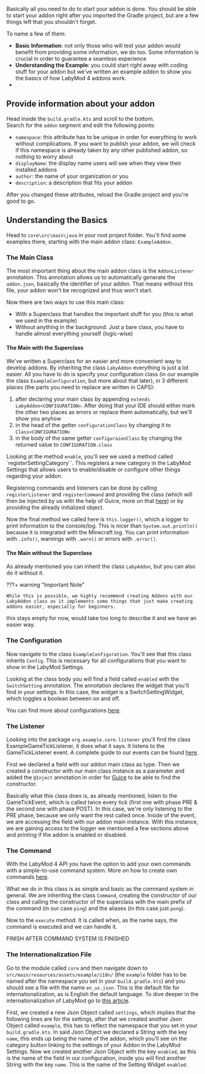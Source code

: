 Basically all you need to do to start your addon is done. You should be able to start your addon right after you imported the Gradle project, but are a few things left that you shouldn't forget.

To name a few of them:

+ **Basic Information**: not only those who will test your addon would benefit from providing some information, we do too. Some information is crucial in order to guarantee a seamless experience
+ **Understanding the Example**: you could start right away with coding stuff for your addon but we've written an example addon to show you the basics of how LabyMod 4 addons work.
+ 

## Provide information about your addon
Head inside the `build.gradle.kts` and scroll to the bottom. <br>
Search for the `addon` segment and edit the following points:

+ `namespace`: this attribute has to be unique in order for everything to work without complications. If you want to publish your addon, we will check if this namespace is already taken by any other published addon, so nothing to worry about 
+ `displayName`: the display name users will see when they view their installed addons
+ `author`: the name of your organization or you
+ `description`: a description that fits your addon

After you changed these attributes, reload the Gradle project and you're good to go.


## Understanding the Basics
Head to `core\src\main\java` in your root project folder. You'll find some examples there, starting with the main addon class: `ExampleAddon`.

### The Main Class

The most important thing about the main addon class is the `AddonListener` annotation. This annotation allows us to automatically generate the `addon.json`, basically the identifier of your addon. That means without this file, your addon won't be recognized and thus won't start.

Now there are two ways to use this main class:

+ With a Superclass that handles the important stuff for you (this is what we used in the example)
+ Without anything in the background. Just a bare class, you have to handle almost everything yourself (logic-wise)

#### The Main with the Superclass

We've written a Superclass for an easier and more convenient way to develop addons. By inheriting the class `LabyAddon` everything is just a lot easier. All you have to do is specify your configuration class (in our example the class `ExampleConfiguration`, but more about that later), in 3 different places (the parts you need to replace are written in CAPS):
 
 1. after declaring your main class by appending `extends LabyAddon<CONFIGURATION>`. After doing that your IDE should either mark the other two places as errors or replace them automatically, but we'll show you anyhow
 2. in the head of the getter `configurationClass` by changing it to `Class<CONFIGURATION>`
 3. in the body of the same getter `configuraionClass` by changing the returned value to `CONFIGURATION.class`


Looking at the method `enable`, you'll see we used a method called `registerSettingCategory``. This registers a new category in the LabyMod Settings that allows users to enable/disable or configure other things regarding your addon.

Registering commands and listeners can be done by calling `registerListener` and `registerCommand` and providing the class (which will then be injected by us with the help of Guice, more on that 
<a href="#FINAL_LINK_HERE">here</a>) or by providing the already initialized object.

Now the final method we called here is `this.logger()`, which a logger to print information to the console/log. This is nicer than `System.out.println()` because it is integrated with the Minecraft log. You can print information with `.info()`, warnings with `.warn()` or errors with `.error()`.

#### The Main without the Superclass

As already mentioned you can inherit the class `LabyAddon`, but you can also do it without it. 

???+ warning "Important Note"

    While this is possible, we highly recommend creating Addons with our LabyAddon class as it implements some things that just make creating addons easier, especially for beginners. 

this stays empty for now, would take too long to describe it and we have an easier way.

### The Configuration

Now navigate to the class `ExampleConfiguration`. You'll see that this class inherits `Config`. This is necessary for all configurations that you want to show in the LabyMod Settings.

Looking at the class body you will find a field called `enabled` with the `SwitchSetting` annotation. 
The annotation declares the widget that you'll find in your settings. In this case, the widget is a SwitchSettingWidget, which toggles a boolean between on and off.

You can find more about configurations <a href="/pages/addon/features/config/#using-predefined-setting-widgets">here</a>.

### The Listener

Looking into the package `org.example.core.listener` you'll find the class ExampleGameTickListener, it does what it says. It listens to the GameTickListener event. A complete guide to our events can be found 
<a href="#FINAL_LINK_HERE">here</a>.

First we declared a field with our addon main class as type. Then we created a constructor with our main class instance as a parameter and added the `@Inject` annotation in order for <a href="#FINAL_LINK_HERE">Guice</a> to be able to find the constructor. 

Basically what this class does is, as already mentioned, listen to the GameTickEvent, which is called twice every tick (first one with phase PRE & the second one with phase POST). In this case, we're only listening to the PRE phase, because we only want the rest called once.
Inside of the event, we are accessing the field with our addon main instance. With this instance, we are gaining access to the logger we mentioned a few sections above and printing if the addon is enabled or disabled.

### The Command

With the LabyMod 4 API you have the option to add your own commands with a simple-to-use command system. More on how to create own commands <a href="#FINAL_LINK_HERE">here</a>.

What we do in this class is as simple and basic as the command system in general. We are inheriting the class `Command`, creating the constructor of our class and calling the constructor of the superclass with the main prefix of the command (in our case `ping`) and the aliases (in this case just `pong`).

Now to the `execute` method. It is called when, as the name says, the command is executed and we can handle it.

FINISH AFTER COMMAND SYSTEM IS FINISHED

### The Internationalization File

Go to the module called `core` and then navigate down to `src/main/resources/assets/example/i18n/` (the `example` folder has to be named after the namespace you set in your `build.gradle.kts`) and you should see a file with the name `en_us.json`. This is the default file for internationalization, as is English the default language. To dive deeper in the internationalization of LabyMod go to <a href="/pages/addon/features/internationalization/">this article</a>.

First, we created a new Json Object called `settings`, which implies that the following lines are for the settings, after that we created another Json Object called `example`, this has to reflect the namespace that you set in your `build.gradle.kts`. In said Json Object we declared a String with the key `name`, this ends up being the name of the addon, which you'll see on the category button linking to the settings of your Addon in the LabyMod Settings. Now we created another Json Object with the key `enabled`, as this is the name of the field in our configuration, inside you will find another String with the key `name`. This is the name of the Setting Widget `enabled`.
 
